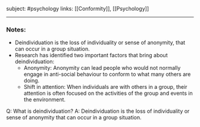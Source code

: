 subject: #psychology 
links: [[Conformity]], [[Psychology]]

----
### Notes: 
- Deindividuation is the loss of individuality or sense of anonymity, that can occur in a group situation. 
- Research has identified two important factors that bring about deindividuation:
	- Anonymity: Anonymity can lead people who would not normally engage in anti-social behaviour to conform to what many others are doing.
	- Shift in attention: When  individuals are with others in a group, their attention is often focused on the activities of the group and events in the environment.

Q: What is deindividuation?
A: Deindividuation is the loss of individuality or sense of anonymity that can occur in a group situation.
<!--ID: 1623140927622-->
